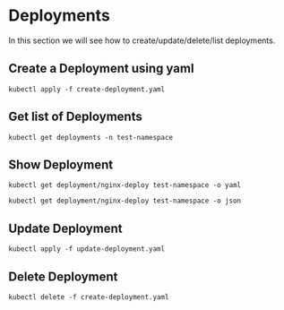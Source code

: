 # Deployments

In this section we will see how to create/update/delete/list deployments.

## Create a Deployment using yaml

```
kubectl apply -f create-deployment.yaml
```

## Get list of Deployments

```
kubectl get deployments -n test-namespace
```

## Show Deployment

```
kubectl get deployment/nginx-deploy test-namespace -o yaml

kubectl get deployment/nginx-deploy test-namespace -o json
```

## Update Deployment

```
kubectl apply -f update-deployment.yaml
```

## Delete Deployment

```
kubectl delete -f create-deployment.yaml
```
